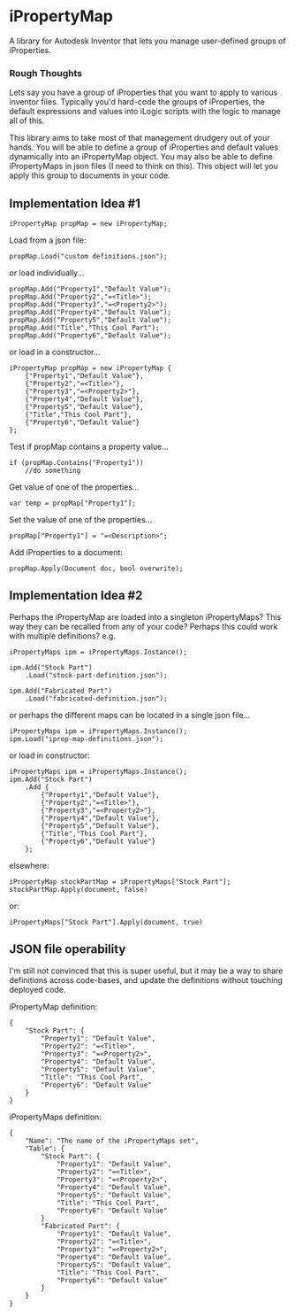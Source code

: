 # iPropertyMap

A library for Autodesk Inventor that lets you manage user-defined groups of iProperties.

### Rough Thoughts

Lets say you have a group of iProperties that you want to apply to various inventor files.  Typically you'd hard-code the groups of iProperties, the default expressions and values into iLogic scripts with the logic to manage all of this.

This library aims to take most of that management drudgery out of your hands. You will be able to define a group of iProperties and default values dynamically into an iPropertyMap object. You may also be able to define iPropertyMaps in json files (I need to think on this). This object will let you apply this group to documents in your code.


## Implementation Idea #1

    iPropertyMap propMap = new iPropertyMap;

Load from a json file:

    propMap.Load("custom definitions.json");

or load individually...

    propMap.Add("Property1","Default Value");
    propMap.Add("Property2","=<Title>");
    propMap.Add("Property3","=<Property2>");
    propMap.Add("Property4","Default Value");
    propMap.Add("Property5","Default Value");
    propMap.Add("Title","This Cool Part");
    propMap.Add("Property6","Default Value");

or load in a constructor...

    iPropertyMap propMap = new iPropertyMap {
        {"Property1","Default Value"},
        {"Property2","=<Title>"},
        {"Property3","=<Property2>"},
        {"Property4","Default Value"},
        {"Property5","Default Value"},
        {"Title","This Cool Part"},
        {"Property6","Default Value"}
    };

Test if propMap contains a property value...

    if (propMap.Contains("Property1"))
        //do something

Get value of one of the properties...

    var temp = propMap["Property1"];

Set the value of one of the properties...

    propMap["Property1"] = "=<Description>";

Add iProperties to a document:

    propMap.Apply(Document doc, bool overwrite);


## Implementation Idea #2

Perhaps the iPropertyMap are loaded into a singleton iPropertyMaps?  This way they can be recalled from any of your code?
Perhaps this could work with multiple definitions?
e.g. 

    iPropertyMaps ipm = iPropertyMaps.Instance();

    ipm.Add("Stock Part")
        .Load("stock-part-definition.json");
        
    ipm.Add("Fabricated Part")
        .Load("fabricated-definition.json");

or perhaps the different maps can be located in a single json file...

    iPropertyMaps ipm = iPropertyMaps.Instance();
    ipm.Load("iprop-map-definitions.json");

or load in constructor:

    iPropertyMaps ipm = iPropertyMaps.Instance();
    ipm.Add("Stock Part")
        .Add {
            {"Property1","Default Value"},
            {"Property2","=<Title>"},
            {"Property3","=<Property2>"},
            {"Property4","Default Value"},
            {"Property5","Default Value"},
            {"Title","This Cool Part"},
            {"Property6","Default Value"}
        };

elsewhere:

    iPropertyMap stockPartMap = iPropertyMaps["Stock Part"];
    stockPartMap.Apply(document, false)

or:

    iPropertyMaps["Stock Part"].Apply(document, true)


## JSON file operability

I'm still not convinced that this is super useful, but it may be a way to share definitions across code-bases, and update the definitions without touching deployed code.

iPropertyMap definition:

    {
        "Stock Part": {
            "Property1": "Default Value",
            "Property2": "=<Title>",
            "Property3": "=<Property2>",
            "Property4": "Default Value",
            "Property5": "Default Value",
            "Title": "This Cool Part",
            "Property6": "Default Value"
        }
    }

iPropertyMaps definition:

    {
        "Name": "The name of the iPropertyMaps set",
        "Table": {
            "Stock Part": {
                "Property1": "Default Value",
                "Property2": "=<Title>",
                "Property3": "=<Property2>",
                "Property4": "Default Value",
                "Property5": "Default Value",
                "Title": "This Cool Part",
                "Property6": "Default Value"
            }
            "Fabricated Part": {
                "Property1": "Default Value",
                "Property2": "=<Title>",
                "Property3": "=<Property2>",
                "Property4": "Default Value",
                "Property5": "Default Value",
                "Title": "This Cool Part",
                "Property6": "Default Value"
            }
        }
    }